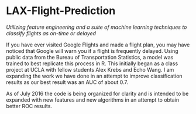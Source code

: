 # LAX-Flight-Prediction

*Utilizing feature engineering and a suite of machine learning techniques to classify flights as on-time or delayed*

If you have ever visited Google Flights and made a flight plan, you may have noticed that Google will warn you if a flight is frequently delayed. Using public data from the Bureau of Transportation Statistics, a model was trained to best replicate this process in R. This initially began as a class project at UCLA with fellow students Alex Krebs and Echo Wang. I am expanding the work we have done in an attempt to improve classification results as our best result was an AUC of about 0.7.

As of July 2016 the code is being organized for clarity and is intended to be expanded with new features and new algorithms in an attempt to obtain better ROC results.
